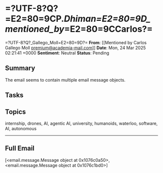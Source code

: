 # =?UTF-8?Q?=E2=80=9CP._Dhiman=E2=80=9D_mentioned_by_=E2=80=9CCarlos?=
 =?UTF-8?Q?_Gallego_Moll=E2=80=9D?=
**From**: [[Mentioned by Carlos Gallego Moll <premium@academia-mail.com>]]
**Date**: Mon, 24 Mar 2025 02:21:41 +0000
**Sentiment**: Neutral
**Status**: Pending

## Summary
The email seems to contain multiple email message objects.

## Tasks

## Topics
internship, drones, AI, agentic AI, university, humanoids, waterloo, software, AI, autonomous

---

## Full Email
[<email.message.Message object at 0x1076c0a50>, <email.message.Message object at 0x1076c1bd0>]